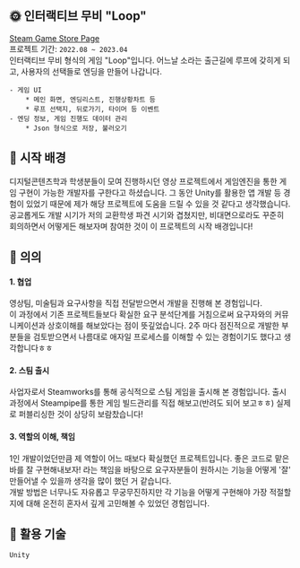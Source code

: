 
## 🌞 인터랙티브 무비 "Loop"

[Steam Game Store Page](https://store.steampowered.com/app/2365200/Loop/ "Steam Game Store Page")  
프로젝트 기간: `2022.08 ~ 2023.04` \
인터랙티브 무비 형식의 게임 "Loop"입니다.
어느날 소라는 출근길에 루프에 갖히게 되고, 사용자의 선택들로 엔딩을 만들어 나갑니다.

```
- 게임 UI 
    * 메인 화면, 엔딩리스트, 진행상황차트 등
    * 루프 선택지, 뒤로가기, 타이머 등 이벤트
- 엔딩 정보, 게임 진행도 데이터 관리 
    * Json 형식으로 저장, 불러오기  
```
    
## 💙 시작 배경
디지털콘텐츠학과 학생분들이 모여 진행하시던 영상 프로젝트에서 게임엔진을 통한 게임 구현이 가능한 개발자를 구한다고 하셨습니다. 
그 동안 Unity를 활용한 앱 개발 등 경험이 있었기 때문에 제가 해당 프로젝트에 도움을 드릴 수 있을 것 같다고 생각했습니다. 
공교롭게도 개발 시기가 저의 교환학생 파견 시기와 겹쳤지만, 비대면으로라도 꾸준히 회의하면서 어떻게든 해보자며 참여한 것이 이 프로젝트의 시작 배경입니다!

## 💚 의의
#### 1. 협업
영상팀, 미술팀과 요구사항을 직접 전달받으면서 개발을 진행해 본 경험입니다.   
이 과정에서 기존 프로젝트들보다 확실한 요구 분석단계를 거침으로써 요구자와의 커뮤니케이션과 상호이해를 해보았다는 점이 뜻깊었습니다.
2주 마다 점진적으로 개발한 부분들을 검토받으면서 나름대로 애자일 프로세스를 이해할 수 있는 경험이기도 했다고 생각합니다ㅎㅎ

#### 2. 스팀 출시
사업자로서 Steamworks를 통해 공식적으로 스팀 게임을 출시해 본 경험입니다. 
출시 과정에서 Steampipe를 통한 게임 빌드관리를 직접 해보고(반려도 되어 보고ㅎㅎ) 실제로 퍼블리싱한 것이 상당히 보람찼습니다!

#### 3. 역할의 이해, 책임
1인 개발이었던만큼 제 역할이 어느 때보다 확실했던 프로젝트입니다. 
좋은 코드로 맡은 바를 잘 구현해내보자! 라는 책임을 바탕으로 요구자분들이 원하시는 기능을 어떻게 '잘' 만들어낼 수 있을까 생각을 많이 했던 거 같습니다.  
개발 방법은 너무나도 자유롭고 무궁무진하지만 각 기능을 어떻게 구현해야 가장 적절할 지에 대해 온전히 혼자서 깊게 고민해볼 수 있었던 경험입니다.


## 🔨 활용 기술
`Unity`
